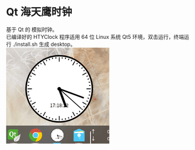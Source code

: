 # Qt 海天鹰时钟
基于 Qt 的 模拟时钟。  
已编译好的 HTYClock 程序适用 64 位 Linux 系统 Qt5 环境，双击运行，终端运行 ./install.sh 生成 desktop。  
![alt](preview.gif)  